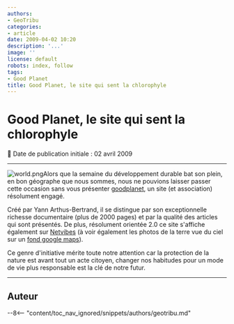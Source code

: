 ```yaml
---
authors:
- GeoTribu
categories:
- article
date: 2009-04-02 10:20
description: '...'
image: ''
license: default
robots: index, follow
tags:
- Good Planet
title: Good Planet, le site qui sent la chlorophyle
---
```


# Good Planet, le site qui sent la chlorophyle


:calendar: Date de publication initiale : 02 avril 2009


----

![world.png](/sites/default/files/Tuto/img/Blog/world.png)Alors que la semaine du développement durable bat son plein, en bon géographe que nous sommes, nous ne pouvions laisser passer cette occasion sans vous présenter [goodplanet](http://www.goodplanet.org/), un site (et association) résolument engagé.


Créé par Yann Arthus-Bertrand, il se distingue par son exceptionnelle richesse documentaire (plus de 2000 pages) et par la qualité des articles qui sont présentés. De plus, résolument orientée 2.0 ce site s'affiche également sur [Netvibes](http://www.netvibes.com/goodplanet) (à voir également les photos de la terre vue du ciel sur un [fond google maps](http://www.netvibes.com/goodplanet#Google_Maps)).


Ce genre d'initiative mérite toute notre attention car la protection de la nature est avant tout un acte citoyen, changer nos habitudes pour un mode de vie plus responsable est la clé de notre futur.




----

## Auteur

--8<-- "content/toc_nav_ignored/snippets/authors/geotribu.md"
